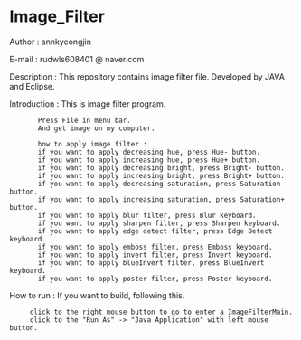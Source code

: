 # Image_Filter

Author : annkyeongjin

E-mail : rudwls608401 @ naver.com

Description : This repository contains image filter file. Developed by JAVA and Eclipse.

Introduction : This is image filter program.

           Press File in menu bar.
           And get image on my computer.
           
           how to apply image filter : 
           if you want to apply decreasing hue, press Hue- button.
           if you want to apply increasing hue, press Hue+ button.
           if you want to apply decreasing bright, press Bright- button.
           if you want to apply increasing bright, press Bright+ button.
           if you want to apply decreasing saturation, press Saturation- button.
           if you want to apply increasing saturation, press Saturation+ button.
           if you want to apply blur filter, press Blur keyboard.
           if you want to apply sharpen filter, press Sharpen keyboard.
           if you want to apply edge detect filter, press Edge Detect keyboard.
           if you want to apply emboss filter, press Emboss keyboard.
           if you want to apply invert filter, press Invert keyboard.
           if you want to apply blueInvert filter, press BlueInvert keyboard.
           if you want to apply poster filter, press Poster keyboard.
           
How to run : If you want to build, following this.

         click to the right mouse button to go to enter a ImageFilterMain.
         click to the "Run As" -> "Java Application" with left mouse button.

